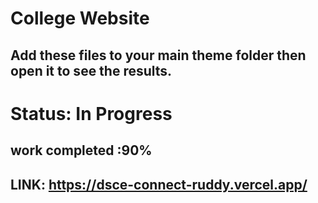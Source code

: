 # College Website
## Add these files to your main theme folder then open it to see the results.
# Status: In Progress
## work completed :90%
## LINK: https://dsce-connect-ruddy.vercel.app/

